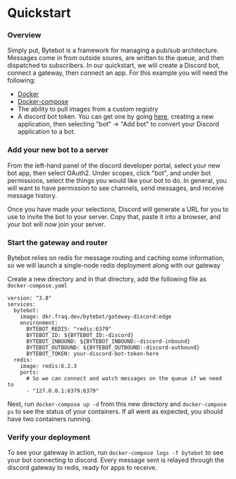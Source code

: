 # Quickstart

### Overview

Simply put, Bytebot is a framework for managing a pub/sub architecture. Messages come in from outside soures, are written to the queue, and then dispatched to subscribers. In our quickstart, we will create a Discord bot, connect a gateway, then connect an app. For this example you will need the following:

- [Docker]()
- [Docker-compose]()
- The ability to pull images from a custom registry
- A discord bot token. You can get one by going [here](https://discordapp.com/developers/applications/), creating a new application, then selecting "bot" -> "Add bot" to convert your Discord application to a bot.

### Add your new bot to a server
From the left-hand panel of the discord developer portal, select your new bot app, then select OAuth2. Under scopes, click "bot", and under bot permissions, select the things you would like your bot to do. In general, you will want to have permission to see channels, send messages, and receive message history.

Once you have made your selections, Discord will generate a URL for you to use to invite the bot to your server. Copy that, paste it into a browser, and your bot will now join your server.

### Start the gateway and router
Bytebot relies on redis for message routing and caching some information, so we will launch a single-node redis deployment along with our gateway

Create a new directory and in that directory, add the following file as `docker-compose.yaml`

```
version: "3.8"
services:
  bytebot:
    image: dkr.fraq.dev/bytebot/gateway-discord:edge
    environment:
      BYTEBOT_REDIS: "redis:6379"
      BYTEBOT_ID: ${BYTEBOT_ID:-discord}
      BYTEBOT_INBOUND: ${BYTEBOT_INBOUND:-discord-inbound}
      BYTEBOT_OUTBOUND: ${BYTEBOT_OUTBOUND:-discord-outbound}
      BYTEBOT_TOKEN: your-discord-bot-token-here
  redis:
    image: redis:6.2.3
    ports:
      # So we can connect and watch messages on the queue if we need to
      - "127.0.0.1:6379:6379"
```

Next, run `docker-compose up -d` from this new directory and `docker-compose ps` to see the status of your containers. If all went as expected, you should have two containers running.

### Verify your deployment
To see your gateway in action, run `docker-compose logs -f bytebot` to see your bot connecting to discord. Every message sent is relayed through the discord gateway to redis, ready for apps to receive.

